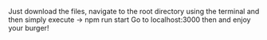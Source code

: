 Just download the files, navigate to the root directory using the terminal and then simply execute -> npm run start
Go to localhost:3000 then and enjoy your burger!
